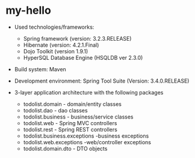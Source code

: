 my-hello
========
  - Used technologies/frameworks:
	  - Spring framework (version: 3.2.3.RELEASE)
	  - Hibernate (version: 4.2.1.Final)
	  - Dojo Toolkit (version 1.9.1)
	  - HyperSQL Database Engine (HSQLDB ver 2.3.0) 


  - Build system: Maven
  - Development environment: Spring Tool Suite (Version: 3.4.0.RELEASE)
  - 3-layer application architecture with the following packages
    - todolist.domain - domain/entity classes
    - todolist.dao - dao classes
    - todolist.business - business/service classes
    - todolist.web - Spring MVC controllers
    - todolist.rest - Spring REST controllers
    - todolist.business.exceptions -business exceptions
    - todolist.web.exceptions -web/controller exceptions
    - todolist.domain.dto - DTO objects
 
